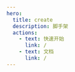 ```yaml
---
hero:
  title: create
  description: 脚手架
  actions:
    - text: 快速开始
      link: /
    - text: 文档
      link: /
---
```

